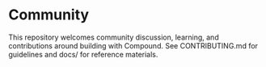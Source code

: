 # Community

This repository welcomes community discussion, learning, and contributions around building with Compound. See CONTRIBUTING.md for guidelines and docs/ for reference materials. 